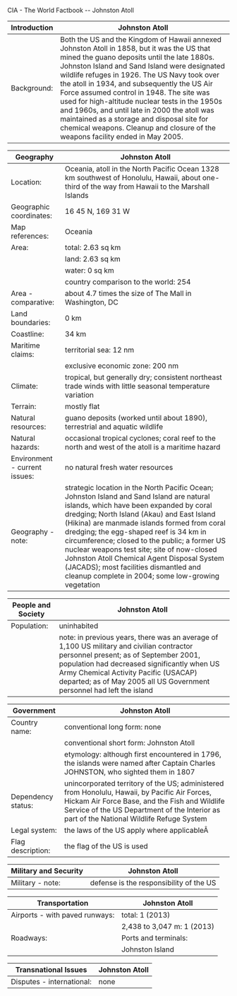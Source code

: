 CIA - The World Factbook -- Johnston Atoll

| Introduction | Johnston Atoll |
| --- | --- |
| Background: | Both the US and the Kingdom of Hawaii annexed Johnston Atoll in 1858, but it was the US that mined the guano deposits until the late 1880s. Johnston Island and Sand Island were designated wildlife refuges in 1926. The US Navy took over the atoll in 1934, and subsequently the US Air Force assumed control in 1948. The site was used for high-altitude nuclear tests in the 1950s and 1960s, and until late in 2000 the atoll was maintained as a storage and disposal site for chemical weapons. Cleanup and closure of the weapons facility ended in May 2005. |

| Geography | Johnston Atoll |
| --- | --- |
| Location: | Oceania, atoll in the North Pacific Ocean 1328 km southwest of Honolulu, Hawaii, about one-third of the way from Hawaii to the Marshall Islands |
| Geographic coordinates: | 16 45 N, 169 31 W |
| Map references: | Oceania |
| Area: | total: 2.63 sq km |
| | land: 2.63 sq km |
| | water: 0 sq km |
| | country comparison to the world: 254 |
| Area - comparative: | about 4.7 times the size of The Mall in Washington, DC |
| Land boundaries: | 0 km |
| Coastline: | 34 km |
| Maritime claims: | territorial sea: 12 nm |
| | exclusive economic zone: 200 nm |
| Climate: | tropical, but generally dry; consistent northeast trade winds with little seasonal temperature variation |
| Terrain: | mostly flat |
| Natural resources: | guano deposits (worked until about 1890), terrestrial and aquatic wildlife |
| Natural hazards: | occasional tropical cyclones; coral reef to the north and west of the atoll is a maritime hazard |
| Environment - current issues: | no natural fresh water resources |
| Geography - note: | strategic location in the North Pacific Ocean; Johnston Island and Sand Island are natural islands, which have been expanded by coral dredging; North Island (Akau) and East Island (Hikina) are manmade islands formed from coral dredging; the egg-shaped reef is 34 km in circumference; closed to the public; a former US nuclear weapons test site; site of now-closed Johnston Atoll Chemical Agent Disposal System (JACADS); most facilities dismantled and cleanup complete in 2004; some low-growing vegetation |

| People and Society | Johnston Atoll |
| --- | --- |
| Population: | uninhabited |
| | note: in previous years, there was an average of 1,100 US military and civilian contractor personnel present; as of September 2001, population had decreased significantly when US Army Chemical Activity Pacific (USACAP) departed; as of May 2005 all US Government personnel had left the island |

| Government | Johnston Atoll |
| --- | --- |
| Country name: | conventional long form: none |
| | conventional short form: Johnston Atoll |
| | etymology: although first encountered in 1796, the islands were named after Captain Charles JOHNSTON, who sighted them in 1807 |
| Dependency status: | unincorporated territory of the US; administered from Honolulu, Hawaii, by Pacific Air Forces, Hickam Air Force Base, and the Fish and Wildlife Service of the US Department of the Interior as part of the National Wildlife Refuge System |
| Legal system: | the laws of the US apply where applicableÂ  |
| Flag description: | the flag of the US is used |

| Military and Security | Johnston Atoll |
| --- | --- |
| Military - note: | defense is the responsibility of the US |

| Transportation | Johnston Atoll |
| --- | --- |
| Airports - with paved runways: | total: 1 (2013) |
| | 2,438 to 3,047 m: 1 (2013) |
| Roadways: | Ports and terminals: |
| | Johnston Island |

| Transnational Issues | Johnston Atoll |
| --- | --- |
| Disputes - international: | none |
